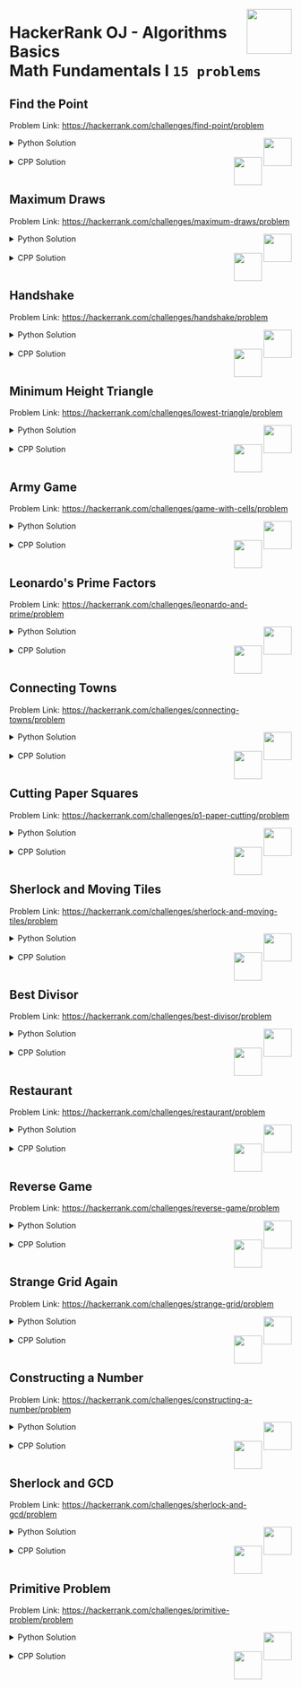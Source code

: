 <a href="/level-2/hackerrank/algorithms-basics/solutions/math-fundamentals-I.md"><img align="right" width="80" src="/logos/hackerrank.png"></img></a>

# HackerRank OJ - Algorithms Basics <br> Math Fundamentals I `15 problems`

## Find the Point
Problem Link: https://hackerrank.com/challenges/find-point/problem

<a href="/level-2/hackerrank/algorithms-basics/solutions/math-fundamentals-I.md"><img align="right" width="50" src="https://github.com/cs-MohamedAyman/cs-MohamedAyman/blob/master/repos-logos/python.png"></img></a>
<details>
    <summary>Python Solution</summary>

```python
def findPoint(px, py, qx, qy):
    return (qx + (qx - px)), (qy + (qy - py))
```

</details>
<br>
<a href="/level-2/hackerrank/algorithms-basics/solutions/math-fundamentals-I.md"><img align="right" width="50" src="https://github.com/cs-MohamedAyman/cs-MohamedAyman/blob/master/repos-logos/cpp.png"></img></a>
<details>
    <summary>CPP Solution</summary>

```cpp
vector<int> findPoint(int px, int py, int qx, int qy) {
    return {qx + (qx - px), qy + (qy - py)};
}
```

</details>
<br>

## Maximum Draws
Problem Link: https://hackerrank.com/challenges/maximum-draws/problem

<a href="/level-2/hackerrank/algorithms-basics/solutions/math-fundamentals-I.md"><img align="right" width="50" src="https://github.com/cs-MohamedAyman/cs-MohamedAyman/blob/master/repos-logos/python.png"></img></a>
<details>
    <summary>Python Solution</summary>

```python
def maximumDraws(n):
    return n + 1
```

</details>
<br>
<a href="/level-2/hackerrank/algorithms-basics/solutions/math-fundamentals-I.md"><img align="right" width="50" src="https://github.com/cs-MohamedAyman/cs-MohamedAyman/blob/master/repos-logos/cpp.png"></img></a>
<details>
    <summary>CPP Solution</summary>

```cpp
int maximumDraws(int n) {
    return n + 1;
}
```

</details>
<br>

## Handshake
Problem Link: https://hackerrank.com/challenges/handshake/problem

<a href="/level-2/hackerrank/algorithms-basics/solutions/math-fundamentals-I.md"><img align="right" width="50" src="https://github.com/cs-MohamedAyman/cs-MohamedAyman/blob/master/repos-logos/python.png"></img></a>
<details>
    <summary>Python Solution</summary>

```python
def handshake(n):
    return n * (n - 1) // 2
```

</details>
<br>
<a href="/level-2/hackerrank/algorithms-basics/solutions/math-fundamentals-I.md"><img align="right" width="50" src="https://github.com/cs-MohamedAyman/cs-MohamedAyman/blob/master/repos-logos/cpp.png"></img></a>
<details>
    <summary>CPP Solution</summary>

```cpp
int handshake(int n) {
    return n * (n - 1) / 2;
}
```

</details>
<br>

## Minimum Height Triangle
Problem Link: https://hackerrank.com/challenges/lowest-triangle/problem

<a href="/level-2/hackerrank/algorithms-basics/solutions/math-fundamentals-I.md"><img align="right" width="50" src="https://github.com/cs-MohamedAyman/cs-MohamedAyman/blob/master/repos-logos/python.png"></img></a>
<details>
    <summary>Python Solution</summary>

```python
def lowestTriangle(base, area):
    return (2 * area + base - 1) // base
```

</details>
<br>
<a href="/level-2/hackerrank/algorithms-basics/solutions/math-fundamentals-I.md"><img align="right" width="50" src="https://github.com/cs-MohamedAyman/cs-MohamedAyman/blob/master/repos-logos/cpp.png"></img></a>
<details>
    <summary>CPP Solution</summary>

```cpp
int lowestTriangle(int base, int area) {
    return (2 * area + base - 1) / base;
}
```

</details>
<br>

## Army Game
Problem Link: https://hackerrank.com/challenges/game-with-cells/problem

<a href="/level-2/hackerrank/algorithms-basics/solutions/math-fundamentals-I.md"><img align="right" width="50" src="https://github.com/cs-MohamedAyman/cs-MohamedAyman/blob/master/repos-logos/python.png"></img></a>
<details>
    <summary>Python Solution</summary>

```python
def gameWithCells(n, m):
    return ((n+1)//2) * ((m+1)//2)
```

</details>
<br>
<a href="/level-2/hackerrank/algorithms-basics/solutions/math-fundamentals-I.md"><img align="right" width="50" src="https://github.com/cs-MohamedAyman/cs-MohamedAyman/blob/master/repos-logos/cpp.png"></img></a>
<details>
    <summary>CPP Solution</summary>

```cpp
int gameWithCells(int n, int m) {
    return ((n+1)/2) * ((m+1)/2);
}
```

</details>
<br>

## Leonardo's Prime Factors
Problem Link: https://hackerrank.com/challenges/leonardo-and-prime/problem

<a href="/level-2/hackerrank/algorithms-basics/solutions/math-fundamentals-I.md"><img align="right" width="50" src="https://github.com/cs-MohamedAyman/cs-MohamedAyman/blob/master/repos-logos/python.png"></img></a>
<details>
    <summary>Python Solution</summary>

```python
def primeCount(n):
    primes = [2, 3, 5, 7, 11, 13, 17, 19, 23, 29, 31, 37, 41, 43, 47]
    cnt, res = 0, 1
    for j in primes:
        res *= j
        if res <= n:
            cnt += 1
    return cnt
```

</details>
<br>
<a href="/level-2/hackerrank/algorithms-basics/solutions/math-fundamentals-I.md"><img align="right" width="50" src="https://github.com/cs-MohamedAyman/cs-MohamedAyman/blob/master/repos-logos/cpp.png"></img></a>
<details>
    <summary>CPP Solution</summary>

```cpp
int primeCount(long n) {
    vector<int> primes = {2, 3, 5, 7, 11, 13, 17, 19, 23, 29, 31, 37, 41, 43, 47};
    long cnt = 0, res = 1;
    for (auto &j : primes) {
        res *= j;
        if (res <= n)
            cnt ++;
    }
    return cnt;
}
```

</details>
<br>

## Connecting Towns
Problem Link: https://hackerrank.com/challenges/connecting-towns/problem

<a href="/level-2/hackerrank/algorithms-basics/solutions/math-fundamentals-I.md"><img align="right" width="50" src="https://github.com/cs-MohamedAyman/cs-MohamedAyman/blob/master/repos-logos/python.png"></img></a>
<details>
    <summary>Python Solution</summary>

```python
def connectingTowns(n, routes):
    res = 1
    for i in routes:
        res = (res * i) % 1234567
    return res
```

</details>
<br>
<a href="/level-2/hackerrank/algorithms-basics/solutions/math-fundamentals-I.md"><img align="right" width="50" src="https://github.com/cs-MohamedAyman/cs-MohamedAyman/blob/master/repos-logos/cpp.png"></img></a>
<details>
    <summary>CPP Solution</summary>

```cpp
int connectingTowns(int n, vector<int> &routes) {
    int res = 1;
    for (auto &i : routes)
        res = (res * i) % 1234567;
    return res;
}
```

</details>
<br>

## Cutting Paper Squares
Problem Link: https://hackerrank.com/challenges/p1-paper-cutting/problem

<a href="/level-2/hackerrank/algorithms-basics/solutions/math-fundamentals-I.md"><img align="right" width="50" src="https://github.com/cs-MohamedAyman/cs-MohamedAyman/blob/master/repos-logos/python.png"></img></a>
<details>
    <summary>Python Solution</summary>

```python
def solve(n, m):
    return n * m - 1
```

</details>
<br>
<a href="/level-2/hackerrank/algorithms-basics/solutions/math-fundamentals-I.md"><img align="right" width="50" src="https://github.com/cs-MohamedAyman/cs-MohamedAyman/blob/master/repos-logos/cpp.png"></img></a>
<details>
    <summary>CPP Solution</summary>

```cpp
long solve(int n, int m) {
    return 1LL * n * m - 1;
}
```

</details>
<br>

## Sherlock and Moving Tiles
Problem Link: https://hackerrank.com/challenges/sherlock-and-moving-tiles/problem

<a href="/level-2/hackerrank/algorithms-basics/solutions/math-fundamentals-I.md"><img align="right" width="50" src="https://github.com/cs-MohamedAyman/cs-MohamedAyman/blob/master/repos-logos/python.png"></img></a>
<details>
    <summary>Python Solution</summary>

```python
#TODO
```

</details>
<br>
<a href="/level-2/hackerrank/algorithms-basics/solutions/math-fundamentals-I.md"><img align="right" width="50" src="https://github.com/cs-MohamedAyman/cs-MohamedAyman/blob/master/repos-logos/cpp.png"></img></a>
<details>
    <summary>CPP Solution</summary>

```cpp
//TODO
```

</details>
<br>

## Best Divisor
Problem Link: https://hackerrank.com/challenges/best-divisor/problem

<a href="/level-2/hackerrank/algorithms-basics/solutions/math-fundamentals-I.md"><img align="right" width="50" src="https://github.com/cs-MohamedAyman/cs-MohamedAyman/blob/master/repos-logos/python.png"></img></a>
<details>
    <summary>Python Solution</summary>

```python
def divisors(n):
    divs = []
    for i in range(1, int(n**.5)+1):
        if n % i == 0:
            divs.append(i)
            divs.append(n // i)
    divs.sort()
    res, max_sum = 0, 0
    for d in divs:
        total = 0
        t = d
        while t:
            total += t % 10
            t //= 10
        if max_sum < total:
            max_sum = total
            res = d
    return res
```

</details>
<br>
<a href="/level-2/hackerrank/algorithms-basics/solutions/math-fundamentals-I.md"><img align="right" width="50" src="https://github.com/cs-MohamedAyman/cs-MohamedAyman/blob/master/repos-logos/cpp.png"></img></a>
<details>
    <summary>CPP Solution</summary>

```cpp
int divisors(int n) {
    vector<int> divs;
    for (int i=1; i<sqrt(n)+1; i++) {
        if (n % i == 0) {
            divs.push_back(i);
            divs.push_back(n / i);
        }
    }
    sort(divs.begin(), divs.end());
    int res = 0, max_sum = 0;
    for (auto &d : divs) {
        int total = 0;
        int t = d;
        while (t) {
            total += t % 10;
            t /= 10;
        }
        if (max_sum < total) {
            max_sum = total;
            res = d;
        }
    }
    return res;
}
```

</details>
<br>

## Restaurant
Problem Link: https://hackerrank.com/challenges/restaurant/problem

<a href="/level-2/hackerrank/algorithms-basics/solutions/math-fundamentals-I.md"><img align="right" width="50" src="https://github.com/cs-MohamedAyman/cs-MohamedAyman/blob/master/repos-logos/python.png"></img></a>
<details>
    <summary>Python Solution</summary>

```python
def restaurant(l, b):
    d = math.gcd(l, b)
    return (l // d) * (b // d)
```

</details>
<br>
<a href="/level-2/hackerrank/algorithms-basics/solutions/math-fundamentals-I.md"><img align="right" width="50" src="https://github.com/cs-MohamedAyman/cs-MohamedAyman/blob/master/repos-logos/cpp.png"></img></a>
<details>
    <summary>CPP Solution</summary>

```cpp
int restaurant(int l, int b) {
    int d = gcd(l, b);
    return (l / d) * (b / d);
}
```

</details>
<br>

## Reverse Game
Problem Link: https://hackerrank.com/challenges/reverse-game/problem

<a href="/level-2/hackerrank/algorithms-basics/solutions/math-fundamentals-I.md"><img align="right" width="50" src="https://github.com/cs-MohamedAyman/cs-MohamedAyman/blob/master/repos-logos/python.png"></img></a>
<details>
    <summary>Python Solution</summary>

```python
#TODO
```

</details>
<br>
<a href="/level-2/hackerrank/algorithms-basics/solutions/math-fundamentals-I.md"><img align="right" width="50" src="https://github.com/cs-MohamedAyman/cs-MohamedAyman/blob/master/repos-logos/cpp.png"></img></a>
<details>
    <summary>CPP Solution</summary>

```cpp
//TODO
```

</details>
<br>

## Strange Grid Again
Problem Link: https://hackerrank.com/challenges/strange-grid/problem

<a href="/level-2/hackerrank/algorithms-basics/solutions/math-fundamentals-I.md"><img align="right" width="50" src="https://github.com/cs-MohamedAyman/cs-MohamedAyman/blob/master/repos-logos/python.png"></img></a>
<details>
    <summary>Python Solution</summary>

```python
#TODO
```

</details>
<br>
<a href="/level-2/hackerrank/algorithms-basics/solutions/math-fundamentals-I.md"><img align="right" width="50" src="https://github.com/cs-MohamedAyman/cs-MohamedAyman/blob/master/repos-logos/cpp.png"></img></a>
<details>
    <summary>CPP Solution</summary>

```cpp
//TODO
```

</details>
<br>

## Constructing a Number
Problem Link: https://hackerrank.com/challenges/constructing-a-number/problem

<a href="/level-2/hackerrank/algorithms-basics/solutions/math-fundamentals-I.md"><img align="right" width="50" src="https://github.com/cs-MohamedAyman/cs-MohamedAyman/blob/master/repos-logos/python.png"></img></a>
<details>
    <summary>Python Solution</summary>

```python
def canConstruct(a):
    if sum(a) % 3 == 0:
        return "Yes"
    else:
        return "No"
```

</details>
<br>
<a href="/level-2/hackerrank/algorithms-basics/solutions/math-fundamentals-I.md"><img align="right" width="50" src="https://github.com/cs-MohamedAyman/cs-MohamedAyman/blob/master/repos-logos/cpp.png"></img></a>
<details>
    <summary>CPP Solution</summary>

```cpp
string canConstruct(vector<int> &a) {
    long arr_sum = accumulate(a.begin(), a.end(), 0LL);
    if (arr_sum % 3 == 0)
        return "Yes";
    else
        return "No";
}
```

</details>
<br>

## Sherlock and GCD
Problem Link: https://hackerrank.com/challenges/sherlock-and-gcd/problem

<a href="/level-2/hackerrank/algorithms-basics/solutions/math-fundamentals-I.md"><img align="right" width="50" src="https://github.com/cs-MohamedAyman/cs-MohamedAyman/blob/master/repos-logos/python.png"></img></a>
<details>
    <summary>Python Solution</summary>

```python
def solve(a):
    curr_gcd = a[0]
    for i in a:
        curr_gcd = math.gcd(curr_gcd, i)
        if curr_gcd == 1:
            return "YES"
    return "NO"
```

</details>
<br>
<a href="/level-2/hackerrank/algorithms-basics/solutions/math-fundamentals-I.md"><img align="right" width="50" src="https://github.com/cs-MohamedAyman/cs-MohamedAyman/blob/master/repos-logos/cpp.png"></img></a>
<details>
    <summary>CPP Solution</summary>

```cpp
string solve(vector<int> &a) {
    int curr_gcd = a[0];
    for (auto &i : a) {
        curr_gcd = gcd(curr_gcd, i);
        if (curr_gcd == 1)
            return "YES";
    }
    return "NO";
}
```

</details>
<br>

## Primitive Problem
Problem Link: https://hackerrank.com/challenges/primitive-problem/problem

<a href="/level-2/hackerrank/algorithms-basics/solutions/math-fundamentals-I.md"><img align="right" width="50" src="https://github.com/cs-MohamedAyman/cs-MohamedAyman/blob/master/repos-logos/python.png"></img></a>
<details>
    <summary>Python Solution</summary>

```python
#TODO
```

</details>
<br>
<a href="/level-2/hackerrank/algorithms-basics/solutions/math-fundamentals-I.md"><img align="right" width="50" src="https://github.com/cs-MohamedAyman/cs-MohamedAyman/blob/master/repos-logos/cpp.png"></img></a>
<details>
    <summary>CPP Solution</summary>

```cpp
//TODO
```

</details>
<br>
